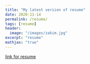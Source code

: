 ```yaml
---
title: "My latest version of resume"
date: 2020-11-14
permalink: /resume/
tags: [resume]
header:
  image: "/images/zakim.jpg"
excerpt: "resume"
mathjax: "true"
---
```

[link for resume](https://AdityaKamath26.github.io/_posts/AdityaKamath_Resume.docx)
